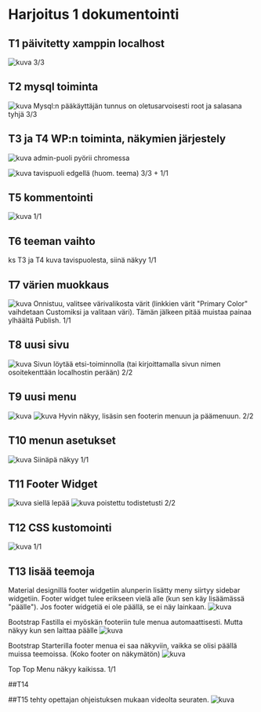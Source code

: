 # Harjoitus 1 dokumentointi

## T1 päivitetty xamppin localhost
![kuva](t1_localhost.png)
3/3

## T2 mysql toiminta
![kuva](t2_mysql.png)
Mysql:n pääkäyttäjän tunnus on oletusarvoisesti root ja salasana tyhjä
3/3

## T3 ja T4  WP:n toiminta, näkymien järjestely 
![kuva](t3_wpadmin.png)
admin-puoli pyörii chromessa

![kuva](t3_wptavis.png)
tavispuoli edgellä (huom. teema)
3/3 + 1/1 

## T5 kommentointi
![kuva](t5_kommentti.png)
1/1

## T6 teeman vaihto
ks T3 ja T4 kuva tavispuolesta, siinä näkyy
1/1

## T7 värien muokkaus
![kuva](t7_varit.png)
Onnistuu, valitsee värivalikosta värit (linkkien värit "Primary Color" vaihdetaan Customiksi ja valitaan väri). Tämän jälkeen pitää muistaa painaa ylhäältä Publish.
1/1

## T8 uusi sivu
![kuva](t8_uusisivu.png)
Sivun löytää etsi-toiminnolla (tai kirjoittamalla sivun nimen osoitekenttään localhostin perään)
2/2

## T9 uusi menu
![kuva](menu1.png)
![kuva](menu2.png)
Hyvin näkyy, lisäsin sen footerin menuun ja päämenuun.
2/2

## T10 menun asetukset
![kuva](menu3.png)
Siinäpä näkyy
1/1

## T11 Footer Widget
![kuva](navmenu.png)
siellä lepää
![kuva](einavmenua.png)
poistettu todistetusti
2/2

## T12 CSS kustomointi
![kuva](css_kustomointi.png)
1/1

## T13 lisää teemoja
Material designillä footer widgetiin alunperin lisätty meny siirtyy sidebar widgetiin. Footer widget tulee erikseen vielä alle (kun sen käy lisäämässä "päälle"). Jos footer widgetiä ei ole päällä, se ei näy lainkaan.
![kuva](material_design.png)

Bootstrap Fastilla ei myöskän footeriin tule menua automaattisesti. Mutta näkyy kun sen laittaa päälle
![kuva](bs_fast.png)

Bootstrap Starterilla footer menua ei saa näkyviin, vaikka se olisi päällä muissa teemoissa. (Koko footer on näkymätön)
![kuva](starter.png)

Top Top Menu näkyy kaikissa.
1/1

##T14 


##T15
tehty opettajan ohjeistuksen mukaan videolta seuraten.
![kuva](wpjaubuntut15.png)






